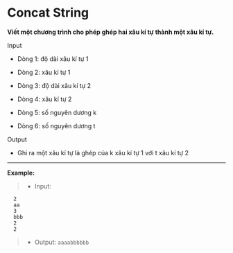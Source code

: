 # Concat String
**Viết một chương trình cho phép ghép hai xâu kí tự thành một xâu kí tự.**

Input

- Dòng 1: độ dài xâu kí tự 1

- Dòng 2: xâu kí tự 1

- Dòng 3: độ dài xâu kí tự 2

- Dòng 4: xâu kí tự 2

- Dòng 5: số nguyên dương k

- Dòng 6: số nguyên dương t

Output

- Ghi ra một xâu kí tự là ghép của k xâu kí tự 1 với t xâu kí tự 2

---

**Example:**
> - Input:
```
  2
  aa
  3
  bbb
  2
  2
```
> - Output: `aaaabbbbbb`

